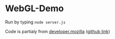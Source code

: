 # WebGL-Demo
  
Run by typing `node server.js`  
  
Code is partialy from [developer.mozilla](https://developer.mozilla.org/en-US/docs/Web/API/WebGLShader) ([github link](https://github.com/mdn/webgl-examples))  
